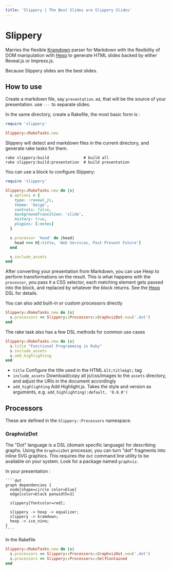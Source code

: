 ```yaml
---
title: 'Slippery | The Best Slides are Slippery Slides'
---
```


# Slippery

Marries the flexible [Kramdown](https://kramdown.rubyforge.org) parser for Markdown with the flexibility of DOM manipulation with [Hexp](https://github.com/plexus/hexp) to generate HTML slides backed by either Reveal.js or Impress.js.

Because Slippery slides are the best slides.

## How to use

Create a markdown file, say `presentation.md`, that will be the source of your presentation. use `---` to separate slides.

In the same directory, create a Rakefile, the most basic form is :

```ruby
require 'slippery'

Slippery::RakeTasks.new
```

Slippery will detect and markdown files in the current directory, and generate rake tasks for them.

```
rake slippery:build               # build all
rake slippery:build:presentation  # build presentation
```


You can use a block to configure Slippery:

```ruby
require 'slippery'

Slippery::RakeTasks.new do |s|
  s.options = {
    type: :reveal_js,
    theme: 'beige',
    controls: false,
    backgroundTransition: 'slide',
    history: true,
    plugins: [:notes]
  }

  s.processor 'head' do |head|
    head <<= H[:title, 'Web Services, Past Present Future']
  end

  s.include_assets
end
```

After converting your presentation from Markdown, you can use Hexp to perform transformations on the result. This is what happens with the `processor`, you pass it a CSS selector, each matching element gets passed into the block, and replaced by whatever the block returns. See the [Hexp](http://github.com/plexus/hexp) DSL for details.

You can also add built-in or custom processors directly

```ruby
Slippery::RakeTasks.new do |s|
  s.processors << Slippery::Processors::GraphvizDot.new('.dot')
end
```

The rake task also has a few DSL methods for common use cases

```ruby
Slippery::RakeTasks.new do |s|
  s.title "Functional Programming in Ruby"
  s.include_assets
  s.add_highlighting
end
```

* `title` Configure the title used in the HTML `&lt;title&gt;` tag
* `include_assets` Download/copy all js/css/images to the `assets` directory, and adjust the URIs in the document accordingly
* `add_highlighting` Add Highlight.js. Takes the style and version as arguments, e.g. `add_highlighting(:default, '0.8.0')`

## Processors

These are defined in the `Slippery::Processors` namespace.

### GraphvizDot

The "Dot" language is a DSL (domain specific language) for describing graphs. Using the `GraphvizDot` processor, you can turn "dot" fragments into inline SVG graphics. This requires the `dot` command line utility to be available on your system. Look for a package named `graphviz`.

In your presentation :

    ````dot
    graph dependencies {
      node[shape=circle color=blue]
      edge[color=black penwidth=3]

      slippery[fontcolor=red];

      slippery -> hexp -> equalizer;
      slippery -> kramdown;
      hexp -> ice_nine;
    }
    ````

In the Rakefile

```ruby
Slippery::RakeTasks.new do |s|
  s.processors << Slippery::Processors::GraphvizDot.new('.dot')
  s.processors << Slippery::Processors::SelfContained
end
```
